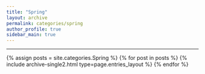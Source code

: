 ```yaml
---
title: "Spring"
layout: archive
permalink: categories/spring
author_profile: true
sidebar_main: true
---
```


<!-- 공백이 포함되어 있는 카테고리 이름의 경우 site.categories['a b c'] 이런식으로! -->

***

{% assign posts = site.categories.Spring %}
{% for post in posts %} {% include archive-single2.html type=page.entries_layout %} {% endfor %}
